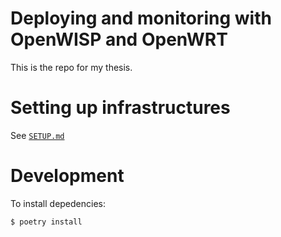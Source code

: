 # Deploying and monitoring with OpenWISP and OpenWRT
This is the repo for my thesis.

# Setting up infrastructures
See [`SETUP.md`](SETUP.md)
# Development
To install depedencies:
```bash
$ poetry install
```
